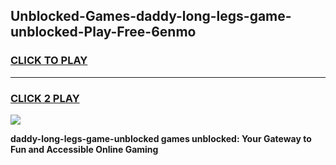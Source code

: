 
## Unblocked-Games-daddy-long-legs-game-unblocked-Play-Free-6enmo
<h3>
<a href="https://premium76.site?title=daddy-long-legs-game-unblocked&ref=18A">CLICK TO PLAY</a></h3>
<hr>

<h3>
<a href="https://premium76.site?title=daddy-long-legs-game-unblocked&ref=18A">CLICK 2 PLAY</a>
  
</h3>

<a href="https://premium76.site?title=daddy-long-legs-game-unblocked&ref=18A"><img src="https://clearcache.store/games.png"></a>


**daddy-long-legs-game-unblocked games unblocked: Your Gateway to Fun and Accessible Online Gaming**

